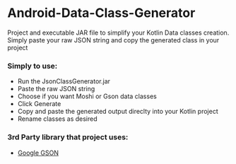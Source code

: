 # Android-Data-Class-Generator
Project and executable JAR file to simplify your Kotlin Data classes creation. Simply paste your raw JSON string and copy the generated class in your project

### Simply to use:
- Run the JsonClassGenerator.jar
- Paste the raw JSON string
- Choose if you want Moshi or Gson data classes
- Click Generate
- Copy and paste the generated output direclty into your Kotlin project 
- Rename classes as desired

### 3rd Party library that project uses:
- [Google GSON](https://github.com/google/gson/blob/master/LICENSE)